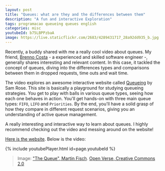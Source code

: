 ```yaml
---
layout: post
title: "Queues: what are they and the differences between them"
description: "A fun and interactive Exploration"
tags: programacao queueing queues english
categories: misc
youtubeId: b75LBPPzbaA
image: https://live.staticflickr.com/2683/4289431717_28a92dd935_b.jpg
---
```


Recently, a buddy shared with me a really cool video about queues. My friend, [Brenno Costa](https://www.linkedin.com/in/brennovich/) - a experienced and skilled software engineer -, generally shares interesting and relevant content. In this case, it tackled the concept of queues, diving into the differences types and comparisons between them in dropped requests, time outs and wait time.

The video explores an awesome interactive website called [Queueing](https://encore.dev/blog/queueing) by Sam Rose. This site is basically a playground for studying queueing strategies. You get to play with balls in various queue types, seeing how each one behaves in action. You'll get hands-on with three main queue types: `FIFO`, `LIFO` and `Priorities`. By the end, you'll have a solid grasp of how they compare in different request scenarios, giving you an understanding of active queue management.

A really interesting and interactive way to learn about queues. I highly recommend checking out the video and messing around on the website!

[Here is the website](https://encore.dev/blog/queueing). Below is the video:

{% include youtubePlayer.html id=page.youtubeId %}

>Image: ["The Queue", Martin Fisch](https://openverse.org/image/93bc7319-ca16-471d-9d60-b23f7812488b). [Open Verse, Creative Commons 2.0](https://openverse.org/)
